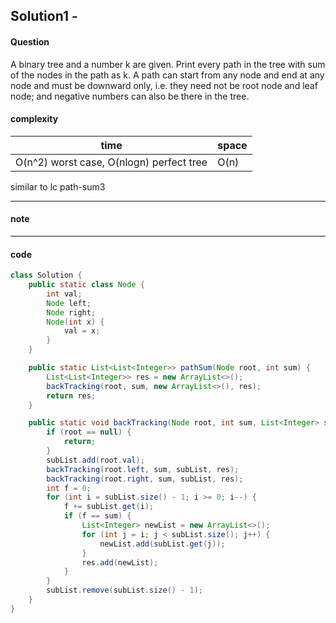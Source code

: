 ## Solution1 - 

#### Question

A binary tree and a number k are given. Print every path in the tree with sum of the nodes in the path as k.
A path can start from any node and end at any node and must be downward only, i.e. they need not be root node and leaf node; and negative numbers can also be there in the tree.

#### complexity

| time                                     | space |
| ---------------------------------------- | ----- |
| O(n^2) worst case, O(nlogn) perfect tree | O(n)  |

similar to lc path-sum3

---

#### note

---

#### code

```java
class Solution {
    public static class Node {
        int val;
        Node left;
        Node right;
        Node(int x) {
            val = x;
        }
    }

    public static List<List<Integer>> pathSum(Node root, int sum) {
        List<List<Integer>> res = new ArrayList<>();
        backTracking(root, sum, new ArrayList<>(), res);
        return res;
    }

    public static void backTracking(Node root, int sum, List<Integer> subList, List<List<Integer>> res) {
        if (root == null) {
            return;
        }
        subList.add(root.val);
        backTracking(root.left, sum, subList, res);
        backTracking(root.right, sum, subList, res);
        int f = 0;
        for (int i = subList.size() - 1; i >= 0; i--) {
            f += subList.get(i);
            if (f == sum) {
                List<Integer> newList = new ArrayList<>();
                for (int j = i; j < subList.size(); j++) {
                    newList.add(subList.get(j));
                }
                res.add(newList);
            }
        }
        subList.remove(subList.size() - 1);
    }
}
```

